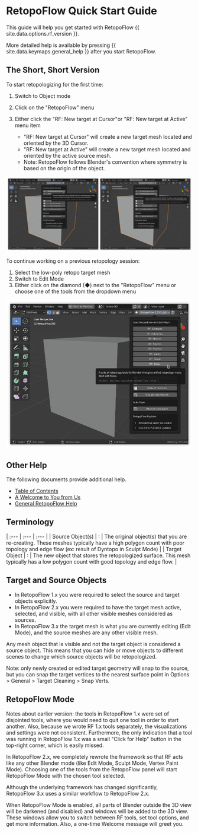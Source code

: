 # RetopoFlow Quick Start Guide

This guide will help you get started with RetopoFlow {{ site.data.options.rf_version }}.

More detailed help is available by pressing {{ site.data.keymaps.general_help }} after you start RetopoFlow.


## The Short, Short Version

To start retopologizing for the first time:

1. Switch to Object mode
2. Click on the "RetopoFlow" menu
3. Either click the "RF: New target at Cursor"or "RF: New target at Active" menu item

    - "RF: New target at Cursor" will create a new target mesh located and oriented by the 3D Cursor.
    - "RF: New target at Active" will create a new target mesh located and oriented by the active source mesh.
    - Note: RetopoFlow follows Blender's convention where symmetry is based on the origin of the object.

![](start_rf_create_new_target.png)



To continue working on a previous retopology session:

1. Select the low-poly retopo target mesh
2. Switch to Edit Mode
3. Either click on the diamond (◆) next to the "RetopoFlow" menu or choose one of the tools from the dropdown menu

![](start_rf_tool.png)


## Other Help

The following documents provide additional help.

- [Table of Contents](table_of_contents.md)
- [A Welcome to You from Us](welcome.md)
- [General RetopoFlow Help](general.md)


## Terminology


| :--- | :--- | :--- |
| Source Object(s) | : | The original object(s) that you are re-creating.  These meshes typically have a high polygon count with poor topology and edge flow (ex: result of Dyntopo in Sculpt Mode) |
| Target Object    | : | The new object that stores the retopologized surface.  This mesh typically has a low polygon count with good topology and edge flow. |


## Target and Source Objects

- In RetopoFlow&nbsp;1.x you were required to select the source and target objects explicitly.
- In RetopoFlow&nbsp;2.x you were required to have the target mesh active, selected, and visible, with all other visible meshes considered as sources.
- In RetopoFlow&nbsp;3.x the target mesh is what you are currently editing (Edit Mode), and the source meshes are any other visible mesh.

Any mesh object that is visible and not the target object is considered a source object.
This means that you can hide or move objects to different scenes to change which source objects will be retopologized.

Note: only newly created or edited target geometry will snap to the source, but you can snap the target vertices to the nearest surface point in Options > General > Target Cleaning > Snap Verts.


## RetopoFlow Mode

Notes about earlier version: the tools in RetopoFlow&nbsp;1.x were set of disjointed tools, where you would need to quit one tool in order to start another.
Also, because we wrote RF&nbsp;1.x tools separately, the visualizations and settings were not consistent.
Furthermore, the only indication that a tool was running in RetopoFlow&nbsp;1.x was a small "Click for Help" button in the top-right corner, which is easily missed.

In RetopoFlow&nbsp;2.x, we completely rewrote the framework so that RF acts like any other Blender mode (like Edit Mode, Sculpt Mode, Vertex Paint Mode).
Choosing one of the tools from the RetopoFlow panel will start RetopoFlow Mode with the chosen tool selected.

Although the underlying framework has changed significantly, RetopoFlow&nbsp;3.x uses a similar workflow to RetopoFlow&nbsp;2.x.

When RetopoFlow Mode is enabled, all parts of Blender outside the 3D view will be darkened (and disabled) and windows will be added to the 3D view.
These windows allow you to switch between RF tools, set tool options, and get more information.
Also, a one-time Welcome message will greet you.

